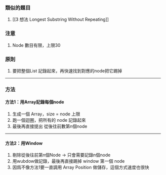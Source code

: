 ### 類似的題目
1. [[3 想法 Longest Substring Without Repeating]]

### 注意
1. Node 數目有限，上限30

### 原則
1. 要把整個List 記錄起來，再快速找到對應的node把它踢掉

-----

### 方法
#### 方法1：用Array記錄每個node
1. 生成一個 Array，size = node 上限
2. 跑一個迴圈，把所有的 node 記錄起來
3. 最後再直接提出 從後往前數第n個node

-----

#### 方法2：用Window
1. 剔除從後往前第n個Node -> 只會需要記錄n個node
2. 用wubdow做記錄，最後再直接踢掉 window 第一個 node
3. 因爲不像方法1要一直調用 Array Position 做儲存，這個方式速度也很快